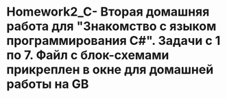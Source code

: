 # Homework2_C- Вторая домашняя работа для "Знакомство с языком программирования С#". Задачи с 1 по 7. Файл с блок-схемами прикреплен в окне для домашней работы на GB
